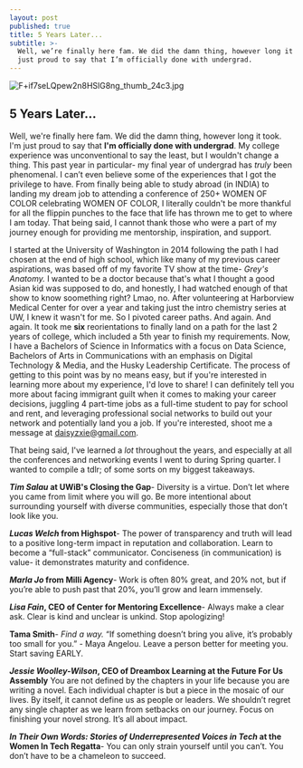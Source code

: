 ```yaml
---
layout: post
published: true
title: 5 Years Later...
subtitle: >-
  Well, we’re finally here fam. We did the damn thing, however long it took. I’m
  just proud to say that I’m officially done with undergrad.
---
```

![F+if7seLQpew2n8HSlG8ng_thumb_24c3.jpg]({{site.baseurl}}/img/F+if7seLQpew2n8HSlG8ng_thumb_24c3.jpg)

## 5 Years Later...

Well, we're finally here fam. We did the damn thing, however long it took. I'm just proud to say that **I'm officially done with undergrad**. My college experience was unconventional to say the least, but I wouldn't change a thing. This past year in particular- my final year of undergrad has _truly_ been phenomenal. I can’t even believe some of the experiences that I got the privilege to have. From finally being able to study abroad (in INDIA) to landing my dream job to attending a conference of 250+ WOMEN OF COLOR celebrating WOMEN OF COLOR, I literally couldn't be more thankful for all the flippin punches to the face that life has thrown me to get to where I am today. That being said, I cannot thank those who were a part of my journey enough for providing me mentorship, inspiration, and support. 


I started at the University of Washington in 2014 following the path I had chosen at the end of high school, which like many of my previous career aspirations, was based off of my favorite TV show at the time- _Grey's Anatomy._ I wanted to be a doctor because that's what I thought a good Asian kid was supposed to do, and honestly, I had watched enough of that show to know soomething right? Lmao, no. After volunteering at Harborview Medical Center for over a year and taking just the intro chemistry series at UW, I knew it wasn't for me. So I pivoted career paths. And again. And again. It took me **six** reorientations to finally land on a path for the last 2 years of college, which included a 5th year to finish my requirements. Now, I have a Bachelors of Science in Informatics with a focus on Data Science, Bachelors of Arts in Communications with an emphasis on Digital Technology & Media, and the Husky Leadership Certificate. The process of getting to this point was by no means easy, but if you're interested in learning more about my experience, I'd love to share! I can definitely tell you more about facing immigrant guilt when it comes to making your career decisions, juggling 4 part-time jobs as a full-time student to pay for school and rent, and leveraging professional social networks to build out your network and potentially land you a job. If you're interested, shoot me a message at daisyzxie@gmail.com.

That being said, I've learned a _lot_ throughout the years, and especially at all the conferences and networking events I went to during Spring quarter. I wanted to compile a tdlr; of some sorts on my biggest takeaways.

**_Tim Salau_ at UWiB's Closing the Gap**-
Diversity is a virtue. Don’t let where you came from limit where you will go. Be more intentional about surrounding yourself with diverse communities, especially those that don’t look like you.

**_Lucas Welch_ from Highspot**-
The power of transparency and truth will lead to a positive long-term impact in reputation and collaboration.
Learn to become a “full-stack” communicator. Conciseness (in communication) is value- it demonstrates maturity and confidence.

**_Marla Jo_ from Milli Agency**-
Work is often 80% great, and 20% not, but if you’re able to push past that 20%, you’ll grow and learn immensely.

**_Lisa Fain_, CEO of Center for Mentoring Excellence**-
Always make a clear ask. Clear is kind and unclear is unkind. Stop apologizing!

**Tama Smith**-
_Find a way._ “If something doesn’t bring you alive, it’s probably too small for you.” - Maya Angelou.
Leave a person better for meeting you. Start saving EARLY.

**_Jessie Woolley-Wilson_, CEO of Dreambox Learning at the Future For Us Assembly**
You are not defined by the chapters in your life because you are writing a novel. Each individual chapter is but a piece in the mosaic of our lives. By itself, it cannot define us as people or leaders. We shouldn’t regret any single chapter as we learn from setbacks on our journey. Focus on finishing your novel strong. It’s all about impact.


**_In Their Own Words: Stories of Underrepresented Voices in Tech_ at the Women In Tech Regatta**-
You can only strain yourself until you can’t. You don’t have to be a chameleon to succeed.




